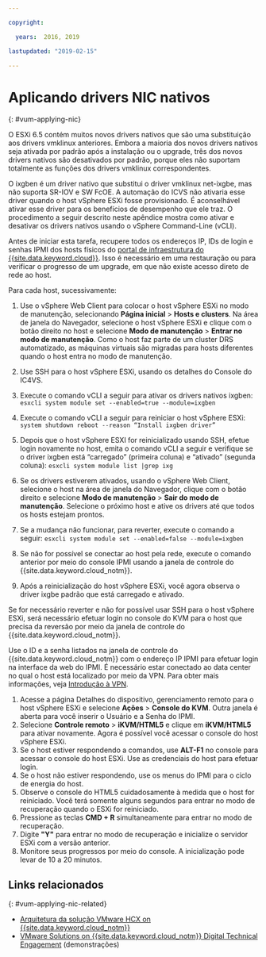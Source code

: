 ```yaml
---

copyright:

  years:  2016, 2019

lastupdated: "2019-02-15"

---
```


# Aplicando drivers NIC nativos
{: #vum-applying-nic}

O ESXi 6.5 contém muitos novos drivers nativos que são uma substituição aos drivers vmklinux anteriores. Embora a maioria dos novos drivers nativos seja ativada por padrão após a instalação ou o upgrade, três dos novos drivers nativos são desativados por padrão, porque eles não suportam totalmente as funções dos drivers vmklinux correspondentes.

O ixgben é um driver nativo que substitui o driver vmklinux net-ixgbe, mas não suporta SR-IOV e SW FcOE. A automação do ICVS não ativaria esse driver quando o host vSphere ESXi fosse provisionado. É aconselhável ativar esse driver para os benefícios de desempenho que ele traz. O procedimento a seguir descrito neste apêndice mostra como ativar e desativar os drivers nativos usando o vSphere Command-Line (vCLI).

Antes de iniciar esta tarefa, recupere todos os endereços IP, IDs de login e senhas IPMI dos hosts físicos do [portal de infraestrutura do {{site.data.keyword.cloud}}](https://control.softlayer.com/devices). Isso é necessário em uma restauração ou para verificar o progresso de um upgrade, em que não existe acesso direto de rede ao host.

Para cada host, sucessivamente:
1. Use o vSphere Web Client para colocar o host vSphere ESXi no modo de manutenção, selecionando **Página inicial** > **Hosts e clusters**. Na área de janela do Navegador, selecione o host vSphere ESXi e clique com o botão direito no host e selecione **Modo de manutenção** > **Entrar no modo de manutenção**. Como o host faz parte de um cluster DRS automatizado, as máquinas virtuais são migradas para hosts diferentes quando o host entra no modo de manutenção.
2. Use SSH para o host vSphere ESXi, usando os detalhes do Console do IC4VS.
3. Execute o comando vCLI a seguir para ativar os drivers nativos ixgben:
   `esxcli system module set --enabled=true --module=ixgben`
4. Execute o comando vCLI a seguir para reiniciar o host vSphere ESXi:
  `system shutdown reboot --reason “Install ixgben driver”`
5. Depois que o host vSphere ESXI for reinicializado usando SSH, efetue login novamente no host, emita o comando vCLI a seguir e verifique se o driver ixgben está “carregado” (primeira coluna) e “ativado” (segunda coluna):
  `esxcli system module list |grep ixg`
6. Se os drivers estiverem ativados, usando o vSphere Web Client, selecione o host na área de janela do Navegador, clique com o botão direito e selecione **Modo de manutenção** > **Sair do modo de manutenção**. Selecione o próximo host e ative os drivers até que todos os hosts estejam prontos.
7. Se a mudança não funcionar, para reverter, execute o comando a seguir:
  `esxcli system module set --enabled=false --module=ixgben`

8. Se não for possível se conectar ao host pela rede, execute o comando anterior por meio do console IPMI usando a janela de controle do {{site.data.keyword.cloud_notm}}.
9. Após a reinicialização do host vSphere ESXi, você agora observa o driver ixgbe padrão que está carregado e ativado.

Se for necessário reverter e não for possível usar SSH para o host vSphere ESXi, será necessário efetuar login no console do KVM para o host que precisa da reversão por meio da janela de controle do {{site.data.keyword.cloud_notm}}.

Use o ID e a senha listados na janela de controle do {{site.data.keyword.cloud_notm}} com o endereço IP IPMI para efetuar login na interface da web do IPMI. É necessário estar conectado ao data center no qual o host está localizado por meio da VPN. Para obter mais informações, veja [Introdução à VPN](/docs/infrastructure/iaas-vpn?topic=VPN-getting-started-with-virtual-private-networking-vpn-).

1. Acesse a página Detalhes do dispositivo, gerenciamento remoto para o host vSphere ESXi e selecione **Ações** > **Console do KVM**. Outra janela é aberta para você inserir o Usuário e a Senha do IPMI.
2. Selecione **Controle remoto** > **iKVM/HTML5** e clique em **iKVM/HTML5** para ativar novamente. Agora é possível você acessar o console do host vSphere ESXi.
3. Se o host estiver respondendo a comandos, use **ALT-F1** no console para acessar o console do host ESXi. Use as credenciais do host para efetuar login.
4. Se o host não estiver respondendo, use os menus do IPMI para o ciclo de energia do host.
5. Observe o console do HTML5 cuidadosamente à medida que o host for reiniciado. Você terá somente alguns segundos para entrar no modo de recuperação quando o ESXi for reiniciado.
6. Pressione as teclas **CMD + R** simultaneamente para entrar no modo de recuperação.
7. Digite **"Y"** para entrar no modo de recuperação e inicialize o servidor ESXi com a versão anterior.
8. Monitore seus progressos por meio do console. A inicialização pode levar de 10 a 20 minutos.

## Links relacionados
{: #vum-applying-nic-related}

* [Arquitetura da solução VMware HCX on {{site.data.keyword.cloud_notm}}](https://www.ibm.com/cloud/garage/files/HCX_Architecture_Design.pdf)
* [VMware Solutions on	{{site.data.keyword.cloud_notm}} Digital Technical Engagement](https://ibm-dte.mybluemix.net/ibm-vmware) (demonstrações)
